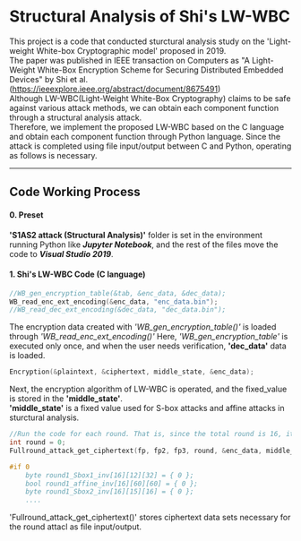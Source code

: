 # Structural Analysis of Shi's LW-WBC

This project is a code that conducted sturctural analysis study on the 'Light-weight White-box Cryptographic model' proposed in 2019.  
The paper was published in IEEE transaction on Computers as "A Light-Weight White-Box Encryption Scheme for Securing Distributed Embedded Devices" by Shi et al. (<u>https://ieeexplore.ieee.org/abstract/document/8675491</u>)  
Although LW-WBC(Light-Weight White-Box Cryptography) claims to be safe against various attack methods, we can obtain each component function through a structural analysis attack.  
Therefore, we implement the proposed LW-WBC based on the C language and obtain each component function through Python language. 
Since the attack is completed using file input/output between C and Python, operating as follows is necessary.  

-----------
## Code Working Process
#### 0. Preset  
**'S1AS2 attack (Structural Analysis)'** folder is set in the environment running Python like ***Jupyter Notebook***, and the rest of the files move the code to ***Visual Studio 2019***.  
#### 1. Shi's LW-WBC Code (C language)  
``` C
//WB_gen_encryption_table(&tab, &enc_data, &dec_data);
WB_read_enc_ext_encoding(&enc_data, "enc_data.bin");
//WB_read_dec_ext_encoding(&dec_data, "dec_data.bin");
```
The encryption data created with *'WB_gen_encryption_table()'* is loaded through *'WB_read_enc_ext_encoding()'*
Here, *'WB_gen_encryption_table'* is executed only once, and when the user needs verification, **'dec_data'** data is loaded.
``` C
Encryption(&plaintext, &ciphertext, middle_state, &enc_data);
```
Next, the encryption algorithm of LW-WBC is operated, and the fixed_value is stored in the **'middle_state'**.  
**'middle_state'** is a fixed value used for S-box attacks and affine attacks in sturctural analysis. 
``` C
//Run the code for each round. That is, since the total round is 16, it is a total of 16 times.
int round = 0;
Fullround_attack_get_ciphertext(fp, fp2, fp3, round, &enc_data, middle_state[round], &bit5_temp, &temp_Matrix);

#if 0
    byte round1_Sbox1_inv[16][12][32] = { 0 };
    bool round1_affine_inv[16][60][60] = { 0 };
    byte round1_Sbox2_inv[16][15][16] = { 0 };
    ....
```
'Fullround_attack_get_ciphertext()' stores ciphertext data sets necessary for the round attacl as file input/output. 
